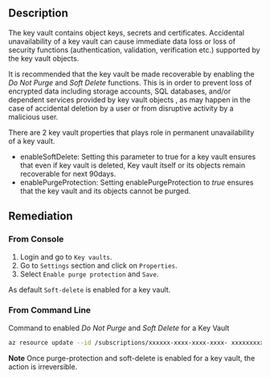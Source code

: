 ## Description

The key vault contains object keys, secrets and certificates. Accidental unavailability of a key vault can cause immediate data loss or loss of security functions (authentication, validation, verification etc.) supported by the key vault objects.

It is recommended that the key vault be made recoverable by enabling the *Do Not Purge* and *Soft Delete* functions. This is in order to prevent loss of encrypted data including storage accounts, SQL databases, and/or dependent services provided by key vault objects , as may happen in the case of accidental deletion by a user or from disruptive activity by a malicious user.

There are 2 key vault properties that plays role in permanent unavailability of a key vault.
   - enableSoftDelete: Setting this parameter to true for a key vault ensures that even if key vault is deleted, Key vault itself or its objects remain recoverable for next 90days.
   - enablePurgeProtection: Setting enablePurgeProtection to *true* ensures that the key vault and its objects cannot be purged.

## Remediation

### From Console

1. Login and go to `Key vaults`.
2. Go to `Settings` section and click on `Properties`.
3. Select `Enable purge protection` and `Save`.

As default `Soft-delete` is enabled for a key vault.

### From Command Line

Command to enabled *Do Not Purge* and *Soft Delete* for a Key Vault

```bash
az resource update --id /subscriptions/xxxxxx-xxxx-xxxx-xxxx- xxxxxxxxxxxx/resourceGroups/<resourceGroupName>/providers/Microsoft.KeyVault /vaults/<keyVaultName> --set properties.enablePurgeProtection=true properties.enableSoftDelete=true
```

**Note** Once purge-protection and soft-delete is enabled for a key vault, the action is irreversible.